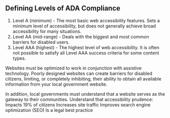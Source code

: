 ## Defining Levels of ADA Compliance


1. Level A (minimum) - The most basic web accessibility features. Sets a minimum level of accessibility, but does not generally achieve broad accessibility for many situations.
2. Level AA (mid-range) - Deals with the biggest and most common barriers for disabled users.
3. Level AAA (highest) - The highest level of web accessibility. It is often not possible to satisfy all Level AAA success criteria for some content types.

Websites must be optimized to work in conjunction with assistive technology. Poorly designed websites can create barriers for disabled citizens, limiting, or completely inhibiting, their ability to obtain all available information from your local government website.

In addition, local governments must understand that a website serves as the gateway to their communities. Understand that accessibility prudence:
Impacts 19% of citizens
Increases site traffic
Improves search engine optimization (SEO)
Is a legal best practice
